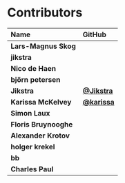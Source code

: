 # Contributors

| Name                  | GitHub                                     |
| :-------------------- | :----------------------------------------- |
| **Lars-Magnus Skog**  |                                            |
| **jikstra**           |                                            |
| **Nico de Haen**      |                                            |
| **björn petersen**    |                                            |
| **Jikstra**           | [**@Jikstra**](https://github.com/Jikstra) |
| **Karissa McKelvey**  | [**@karissa**](https://github.com/karissa) |
| **Simon Laux**        |                                            |
| **Floris Bruynooghe** |                                            |
| **Alexander Krotov**  |                                            |
| **holger krekel**     |                                            |
| **bb**                |                                            |
| **Charles Paul**      |                                            |
